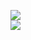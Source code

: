 [![](https://img.shields.io/badge/Made%20With-Github%20Spray-lightgrey.svg?style=for-the-badge&logo=github)](https://github.com/Annihil/github-spray#8706)  
[![](https://i.imgur.com/2DrTn0Z.gif)](https://github.com/Annihil/github-spray)